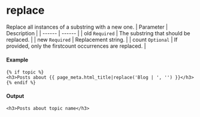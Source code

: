 # replace
Replace all instances of a substring with a new one.
| Parameter | Description | 
|  ------  |  ------  | 
| old `Required` | The substring that should be replaced. | 
| new `Required` | Replacement string. | 
| count `Optional` | If provided, only the firstcount occurrences are replaced. | 


#### Example
```jinja2
{% if topic %}
<h3>Posts about {{ page_meta.html_title|replace('Blog | ', '') }}</h3>
{% endif %}

```

#### Output
```jinja2
<h3>Posts about topic name</h3>
```

